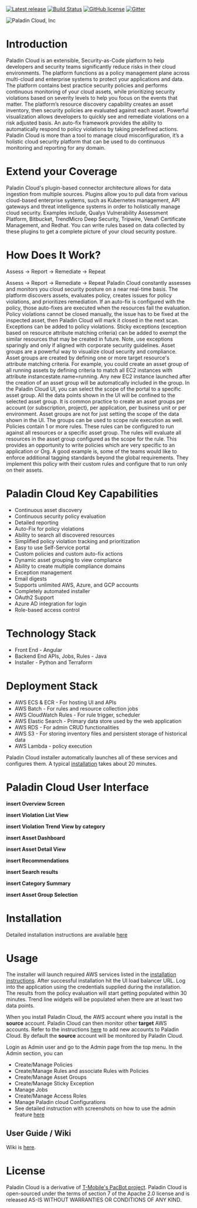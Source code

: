 [![Latest release](https://img.shields.io/badge/release-v1.0-blue)](https://github.com/PaladinCloud/CE/releases/latest)
[![Build Status](https://github.com/PaladinCloud/CE/blob/master/wiki/images/gitter.svg)](https://github.com/PaladinCloud/CE/actions?query=branch%3Amaster)
[![GitHub license](https://github.com/PaladinCloud/CE/blob/master/wiki/license_apache.svg)](https://github.com/PaladinCloud/CE/blob/master/LICENSE)
[![Gitter](https://github.com/PaladinCloud/CE/blob/master/wiki/images/chat.svg)](https://gitter.im/PaladinCloud/community)

![Paladin Cloud, Inc](https://github.com/PaladinCloud/Rev1/raw/master/wiki/images/banner_paladincloud.png)

# Introduction

Paladin Cloud is an extensible, Security-as-Code platform to help developers and security teams significantly reduce
risks in their cloud environments. The platform functions as a policy management plane across multi-cloud and enterprise
systems to protect your applications and data. The platform contains best practice security policies and performs
continuous monitoring of your cloud assets, while prioritizing security violations based on severity levels to help you
focus on the events that matter. The platform’s resource discovery capability creates an asset inventory, then security
policies are evaluated against each asset. Powerful visualization allows developers to quickly see and remediate
violations on a risk adjusted basis. An auto-fix framework provides the ability to automatically respond to policy
violations by taking predefined actions. Paladin Cloud is more than a tool to manage cloud misconfiguration, it’s a
holistic cloud security platform that can be used to do continuous monitoring and reporting for any domain.

# Extend your Coverage

Paladin Cloud's plugin-based connector architecture allows for data ingestion from multiple sources. Plugins allow you
to pull data from various cloud-based enterprise systems, such as Kubernetes management, API gateways and threat
intelligence systems in order to holistically manage cloud security. Examples include, Qualys Vulnerability Assessment
Platform, Bitbucket, TrendMicro Deep Security, Tripwire, Venafi Certificate Management, and Redhat. You can write rules
based on data collected by these plugins to get a complete picture of your cloud security posture.

# How Does It Work?

Assess -> Report -> Remediate -> Repeat

Assess -> Report -> Remediate -> Repeat
Paladin Cloud constantly assesses and monitors you cloud security posture on a near real-time basis. The platform
discovers assets, evaluates policy, creates issues for policy violations, and prioritizes remediation. If an auto-fix is
configured with the policy, those auto-fixes are executed when the resources fail the evaluation.
Policy violations cannot be closed manually, the issue has to be fixed at the inspected asset, then Paladin Cloud will
mark it closed in the next scan. Exceptions can be added to policy violations. Sticky exceptions (exception based on
resource attribute matching criteria) can be added to exempt the similar resources that may be created in future. Note,
use exceptions sparingly and only if aligned with corporate security guidelines.
Asset groups are a powerful way to visualize cloud security and compliance. Asset groups are created by defining one or
more target resource's attribute matching criteria. For example, you could create an asset group of all running assets
by defining criteria to match all EC2 instances with attribute instancestate.name=running. Any new EC2 instance launched
after the creation of an asset group will be automatically included in the group. In the Paladin Cloud UI, you can
select the scope of the portal to a specific asset group. All the data points shown in the UI will be confined to the
selected asset group. It is common practice to create an asset groups per account (or subscription, project), per
application, per business unit or per environment.
Asset groups are not for just setting the scope of the data shown in the UI. The groups can be used to scope rule
execution as well. Policies contain 1 or more rules. These rules can be configured to run against all resources or a
specific asset group. The rules will evaluate all resources in the asset group configured as the scope for the rule.
This provides an opportunity to write policies which are very specific to an application or Org. A good example is, some
of the teams would like to enforce additional tagging standards beyond the global requirements. They implement this
policy with their custom rules and configure that to run only on their assets.

# Paladin Cloud Key Capabilities

* Continuous asset discovery
* Continuous security policy evaluation
* Detailed reporting
* Auto-Fix for policy violations
* Ability to search all discovered resources
* Simplified policy violation tracking and prioritization
* Easy to use Self-Service portal
* Custom policies and custom auto-fix actions
* Dynamic asset grouping to view compliance
* Ability to create multiple compliance domains
* Exception management
* Email digests
* Supports unlimited AWS, Azure, and GCP accounts
* Completely automated installer
* OAuth2 Support
* Azure AD integration for login
* Role-based access control

# Technology Stack

* Front End - Angular
* Backend End APIs, Jobs, Rules - Java
* Installer - Python and Terraform

# Deployment Stack

* AWS ECS & ECR - For hosting UI and APIs
* AWS Batch - For rules and resource collection jobs
* AWS CloudWatch Rules - For rule trigger, scheduler
* AWS Elastic Search - Primary data store used by the web application
* AWS RDS - For admin CRUD functionalities
* AWS S3 - For storing inventory files and persistent storage of historical data
* AWS Lambda - policy execution

Paladin Cloud installer automatically launches all of these services and configures them. A
typical [installation](https://github.com/PaladinCloud/Rev1/wiki/Installation) takes about 20 minutes.

# Paladin Cloud User Interface

**insert Overview Screen**

**insert Violation List View**

**insert Violation Trend View by category**

**insert Asset Dashboard**

**insert Asset Detail View**

**insert Recommendations**

**insert Search results**

**insert Category Summary**

**insert Asset Group Selection**

# Installation

Detailed installation instructions are available [here](https://github.com/PaladinCloud/CE/wiki/Installation)

# Usage

The installer will launch required AWS services listed in
the [installation instructions](https://github.com/PaladinCloud/CE/wiki/Installation). After successful installation hit
the UI load balancer URL. Log into the application using the credentials supplied during the installation. The results
from the policy evaluation will start getting populated within 30 minutes. Trend line widgets will be populated when
there are at least two data points.

When you install Paladin Cloud, the AWS account where you install is the **source** account. Paladin Cloud can then
monitor other **target** AWS accounts. Refer to the
instructions [here](https://github.com/PaladinCloud/CE/wiki/Installation) to add new accounts to Paladin Cloud. By
default the **source** account will be monitored by Paladin Cloud.

Login as Admin user and go to the Admin page from the top menu. In the Admin section, you can

* Create/Manage Policies
* Create/Manage Rules and associate Rules with Policies
* Create/Manage Asset Groups
* Create/Manage Sticky Exception
* Manage Jobs
* Create/Manage Access Roles
* Manage Paladin cloud Configurations
* See detailed instruction with screenshots on how to use the admin
  feature [here](https://github.com/paladincloud/rev1/wiki/Admin-Features)

## User Guide / Wiki

Wiki is [here](https://github.com/PaladinCloud/CE/wiki).

# License

Paladin Cloud is a derivative of [T-Mobile's PacBot project](https://github.com/tmobile/pacbot). Paladin Cloud is
open-sourced under the terms of section 7 of the Apache 2.0 license and is released AS-IS WITHOUT WARRANTIES OR
CONDITIONS OF ANY KIND.
